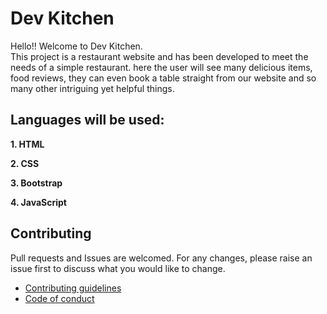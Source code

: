 # Dev Kitchen
 Hello!! Welcome to Dev Kitchen.  
This project is a restaurant website and has been developed to meet the needs of a simple restaurant. here the user will see many delicious items, food reviews, they can even book a table straight from our website and so many other intriguing yet helpful things. 

## Languages will be used:

 **1. HTML**
 
 **2. CSS**
 
 **3. Bootstrap**
 
 **4. JavaScript**

## Contributing
Pull requests and Issues are welcomed. For any changes, please raise an issue first to discuss what you would like to change.

- [Contributing guidelines](https://github.com/sifa123/Dev-Kitchen/blob/main/CONTRIBUTING.md)
- [Code of conduct](https://github.com/sifa123/Dev-Kitchen/blob/main/CODE_OF_CONDUCT.md)


